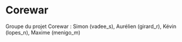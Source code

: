 Corewar
=======

Groupe du projet Corewar : Simon (vadee_s), Aurélien (girard_r), Kévin (lopes_n), Maxime (menigo_m)
